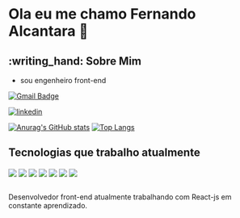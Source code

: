 <div><h1> Ola eu me chamo Fernando Alcantara 👋</h1></div> 

<div>
 <h2>:writing_hand: Sobre Mim</h2> 
  
  <ul>
    <li>sou engenheiro front-end</li> 
  </ul>  

</div> 

[![Gmail Badge](https://img.shields.io/badge/fernando.aoliveira223@gmail.com-D14836?style=for-the-badge&logo=gmail&logoColor=white
)](mailto:fernando.aoliveira223@gmail.com)



[![linkedin](https://img.shields.io/badge/LinkedIn-0077B5?style=for-the-badge&logo=linkedin&logoColor=white)](https://www.linkedin.com/in/fernando-alcantara-6a1aa8136/)



[![Anurag's GitHub stats](https://github-readme-stats.vercel.app/api?username=fernandorrn3&show_icons=true&theme=radical)](https://github.com/fernandorrn3/github-readme-stats)
[![Top Langs](https://github-readme-stats.vercel.app/api/top-langs/?username=fernandorrn3)](https://github.com/anuraghazra/github-readme-stats)<br/>

## Tecnologias que trabalho atualmente

<div style="display: inline_block">
  <img align="center" src="https://img.shields.io/badge/HTML5-E34F26?style=for-the-badge&logo=html5&logoColor=white"/>
  <img align="center" src="https://img.shields.io/badge/CSS3-1572B6?style=for-the-badge&logo=css3&logoColor=white"/>
  <img align="center" src="https://img.shields.io/badge/Sass-CC6699?style=for-the-badge&logo=sass&logoColor=white"/>
  <img align="center" src="https://img.shields.io/badge/JavaScript-F7DF1E?style=for-the-badge&logo=javascript&logoColor=black"/>
   <img align="center" src="https://img.shields.io/badge/React-20232A?style=for-the-badge&logo=react&logoColor=61DAFB"/>
  <img align="center" src="https://img.shields.io/badge/Node.js-43853D?style=for-the-badge&logo=node.js&logoColor=white"/>
  <img align="center" src="https://img.shields.io/badge/MySQL-00000F?style=for-the-badge&logo=mysql&logoColor=white"/>
  </div><br/>
  
  Desenvolvedor front-end atualmente trabalhando com React-js em constante aprendizado.

